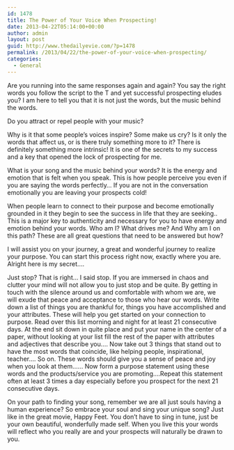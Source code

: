 ```yaml
---
id: 1478
title: The Power of Your Voice When Prospecting!
date: 2013-04-22T05:14:00+00:00
author: admin
layout: post
guid: http://www.thedailyevie.com/?p=1478
permalink: /2013/04/22/the-power-of-your-voice-when-prospecting/
categories:
  - General
---
```

Are you running into the same responses again and again? You say the right words you follow the script to the T and yet successful prospecting eludes you? I am here to tell you that it is not just the words, but the music behind the words.

Do you attract or repel people with your music?

Why is it that some people’s voices inspire? Some make us cry? Is it only the words that affect us, or is there truly something more to it? There is definitely something more intrinsic! It is one of the secrets to my success and a key that opened the lock of prospecting for me.

What is your song and the music behind your words? It is the energy and emotion that is felt when you speak. This is how people perceive you even if you are saying the words perfectly… If you are not in the conversation emotionally you are leaving your prospects cold!

When people learn to connect to their purpose and become emotionally grounded in it they begin to see the success in life that they are seeking.. This is a major key to authenticity and necessary for you to have energy and emotion behind your words. Who am I? What drives me? And Why am I on this path? These are all great questions that need to be answered but how?

I will assist you on your journey, a great and wonderful journey to realize your purpose. You can start this process right now, exactly where you are. Alright here is my secret….

Just stop? That is right… I said stop. If you are immersed in chaos and clutter your mind will not allow you to just stop and be quite. By getting in touch with the silence around us and comfortable with whom we are, we will exude that peace and acceptance to those who hear our words. Write down a list of things you are thankful for, things you have accomplished and your attributes. These will help you get started on your connection to purpose. Read over this list morning and night for at least 21 consecutive days. At the end sit down in quite place and put your name in the center of a paper, without looking at your list fill the rest of the paper with attributes and adjectives that describe you…. Now take out 3 things that stand out to have the most words that coincide, like helping people, inspirational, teacher…. So on. These words should give you a sense of peace and joy when you look at them…… Now form a purpose statement using these words and the products/service you are promoting….Repeat this statement often at least 3 times a day especially before you prospect for the next 21 consecutive days.

On your path to finding your song, remember we are all just souls having a human experience? So embrace your soul and sing your unique song? Just like in the great movie, Happy Feet. You don’t have to sing in tune, just be your own beautiful, wonderfully made self. When you live this your words will reflect who you really are and your prospects will naturally be drawn to you.